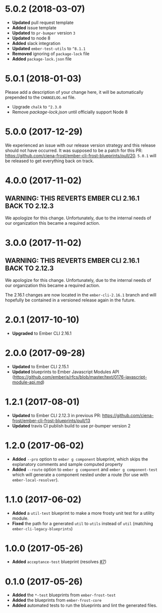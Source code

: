 # 5.0.2 (2018-03-07)
* **Updated** pull request template
* **Added** issue template
* **Updated** to `pr-bumper` version `3`
* **Updated** to node 8
* **Added** slack integration
* **Updated** `ember-test-utils` to `^8.1.1`
* **Removed** ignoring of `package-lock` file
* **Added** `package-lock.json` file

# 5.0.1 (2018-01-03)

Please add a description of your change here, it will be automatically prepended to the `CHANGELOG.md` file.

* Upgrade `chalk` to `^2.3.0`
* Remove _package-lock.json_ until officially support Node 8

# 5.0.0 (2017-12-29)

We experienced an issue with our release version strategy and this release should not have occurred.  It was supposed to be a patch for this PR: https://github.com/ciena-frost/ember-cli-frost-blueprints/pull/20.  `5.0.1` will be released to get everything back on track.

# 4.0.0 (2017-11-02)

## WARNING: THIS REVERTS EMBER CLI 2.16.1 BACK TO 2.12.3

We apologize for this change. Unfortunately, due to the internal needs of our organization this became a required action.


# 3.0.0 (2017-11-02)

## WARNING: THIS REVERTS EMBER CLI 2.16.1 BACK TO 2.12.3

We apologize for this change. Unfortunately, due to the internal needs of our organization this became a required action.

The 2.16.1 changes are now located in the `ember-cli-2.16.1` branch and will hopefully be contained in a versioned release again in the future.


# 2.0.1 (2017-10-10)
* **Upgraded** to Ember CLI 2.16.1

# 2.0.0 (2017-09-28)
* **Updated** to Ember CLI 2.15.1
* **Updated** blueprints to Ember Javascript Modules API (https://github.com/emberjs/rfcs/blob/master/text/0176-javascript-module-api.md)

# 1.2.1 (2017-08-01)
* **Updated** to Ember CLI 2.12.3 in previous PR: https://github.com/ciena-frost/ember-cli-frost-blueprints/pull/13
* **Updated** travis CI publish build to use pr-bumper version 2


# 1.2.0 (2017-06-02)
 * **Added** `--pro` option to `ember g component` blueprint, which skips the explanatory comments and sample computed property
 * **Added** `--route` option to `ember g component` and `ember g component-test` which will generate a component nested under a route (for use with `ember-local-resolver`). 


# 1.1.0 (2017-06-02)

* **Added** a `util-test` blueprint to make a more frosty unit test for a utility module.
* **Fixed** the path for a generated `util` to `utils` instead of `util` (matching `ember-cli-legacy-blueprints`) 

# 1.0.0 (2017-05-26)

* **Added** `acceptance-test` blueprint (resolves [#7](https://github.com/ciena-frost/ember-cli-frost-blueprints/issues/7))


# 0.1.0 (2017-05-26)
* **Added** the `*-test` blueprints from `ember-frost-test`
* **Added** the blueprints from `ember-frost-core`
* **Added** automated tests to run the blueprints and lint the generated files. 

